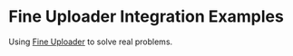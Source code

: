 Fine Uploader Integration Examples
======================

Using [Fine Uploader][1] to solve real problems.

[1]: http://fineuploader.com

